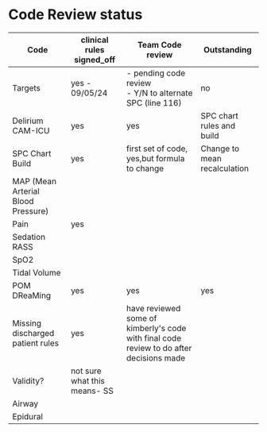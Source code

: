 # Code Review status 


Code|clinical rules signed_off|Team Code review|Outstanding|
|---|---|---|---|
Targets|yes - 09/05/24|- pending code review <br> - Y/N to alternate SPC (line 116)|no||
Delirium CAM-ICU |yes|yes|SPC chart rules and build|
SPC Chart Build|yes|first set of code, yes,but formula to change|Change to mean recalculation
MAP (Mean Arterial Blood Pressure)||||
Pain|yes|||
Sedation RASS||||
SpO2||||
Tidal Volume||||
POM DReaMing|yes|yes|yes|SPC chart rules review|
Missing discharged patient rules|yes|have reviewed some of kimberly's code with final code review to do after decisions made|||Some decisions to be made regarding patients of unit temporarily|
Validity?|not sure what this means- SS||||
Airway|||||
Epidural|||||
